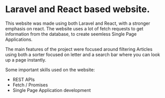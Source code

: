 # Laravel and React based website.

This website was made using both Laravel and React, with a stronger emphasis on react. The website uses a lot of fetch requests to get information from the database, to create seemless Single Page Applications.

The main features of the project were focused around filtering Articles using both a sorter focused on letter and a search bar where you can look up a page instantly.

Some important skills used on the website:

- REST APIs
- Fetch / Promises 
- Single Page Application development
